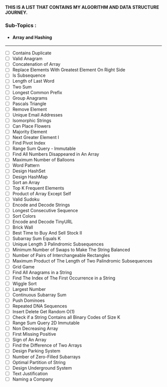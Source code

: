 **THIS IS A LIST THAT CONTAINS MY ALGORITHM AND DATA STRUCTURE JOURNEY.**

### Sub-Topics : 
- #### Array and Hashing

------------

- [ ] Contains Duplicate	
- [ ] Valid Anagram	
- [ ] Concatenation of Array	
- [ ] Replace Elements With Greatest Element On Right Side	
- [ ]  Is Subsequence	
- [ ] Length of Last Word	
- [ ] Two Sum	
- [ ] Longest Common Prefix	
- [ ] Group Anagrams	
- [ ] Pascals Triangle	
- [ ] Remove Element	
- [ ] Unique Email Addresses	
- [ ] Isomorphic Strings	
- [ ] Can Place Flowers	
- [ ] Majority Element	
- [ ] Next Greater Element I	
- [ ] Find Pivot Index	
- [ ] Range Sum Query - Immutable	
- [ ] Find All Numbers Disappeared in An Array	
- [ ] Maximum Number of Balloons	
- [ ] Word Pattern	
- [ ] Design HashSet	
- [ ] Design HashMap	
- [ ] Sort an Array	
- [ ] Top K Frequent Elements	
- [ ] Product of Array Except Self	
- [ ] Valid Sudoku	
- [ ] Encode and Decode Strings   	
- [ ] Longest Consecutive Sequence	
- [ ] Sort Colors	
- [ ] Encode and Decode TinyURL	
- [ ] Brick Wall	
- [ ] Best Time to Buy And Sell Stock II	
- [ ] Subarray Sum Equals K	
- [ ] Unique Length 3 Palindromic Subsequences	
- [ ] Minimum Number of Swaps to Make The String Balanced	
- [ ] Number of Pairs of Interchangeable Rectangles	
- [ ] Maximum Product of The Length of Two Palindromic Subsequences	
- [ ] Grid Game	
- [ ] Find All Anagrams in a String	
- [ ] Find The Index of The First Occurrence in a String	
- [ ] Wiggle Sort	
- [ ] Largest Number	
- [ ] Continuous Subarray Sum	
- [ ] Push Dominoes	
- [ ] Repeated DNA Sequences	
- [ ] Insert Delete Get Random O(1)	
- [ ] Check if a String Contains all Binary Codes of Size K	
- [ ] Range Sum Query 2D Immutable	
- [ ] Non Decreasing Array	
- [ ] First Missing Positive	
- [ ] Sign of An Array	
- [ ] Find the Difference of Two Arrays	
- [ ] Design Parking System	
- [ ] Number of Zero-Filled Subarrays	
- [ ] Optimal Partition of String	
- [ ] Design Underground System	
- [ ] Text Justification	
- [ ] Naming a Company
